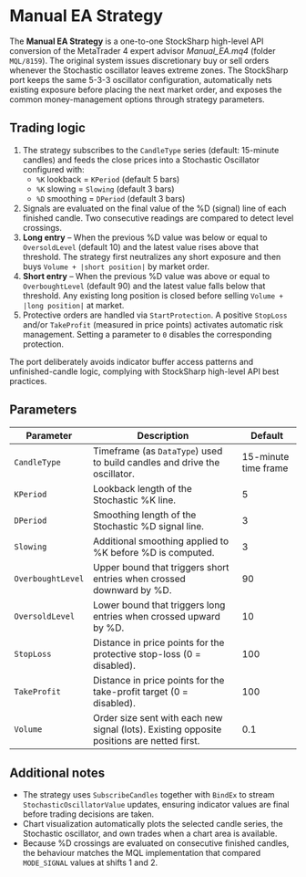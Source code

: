 # Manual EA Strategy

The **Manual EA Strategy** is a one-to-one StockSharp high-level API conversion of the MetaTrader 4 expert advisor *Manual_EA.mq4* (folder `MQL/8159`). The original system issues discretionary buy or sell orders whenever the Stochastic oscillator leaves extreme zones. The StockSharp port keeps the same 5-3-3 oscillator configuration, automatically nets existing exposure before placing the next market order, and exposes the common money-management options through strategy parameters.

## Trading logic

1. The strategy subscribes to the `CandleType` series (default: 15-minute candles) and feeds the close prices into a Stochastic Oscillator configured with:
   - `%K` lookback = `KPeriod` (default 5 bars)
   - `%K` slowing = `Slowing` (default 3 bars)
   - `%D` smoothing = `DPeriod` (default 3 bars)
2. Signals are evaluated on the final value of the %D (signal) line of each finished candle. Two consecutive readings are compared to detect level crossings.
3. **Long entry** – When the previous %D value was below or equal to `OversoldLevel` (default 10) and the latest value rises above that threshold. The strategy first neutralizes any short exposure and then buys `Volume + |short position|` by market order.
4. **Short entry** – When the previous %D value was above or equal to `OverboughtLevel` (default 90) and the latest value falls below that threshold. Any existing long position is closed before selling `Volume + |long position|` at market.
5. Protective orders are handled via `StartProtection`. A positive `StopLoss` and/or `TakeProfit` (measured in price points) activates automatic risk management. Setting a parameter to `0` disables the corresponding protection.

The port deliberately avoids indicator buffer access patterns and unfinished-candle logic, complying with StockSharp high-level API best practices.

## Parameters

| Parameter | Description | Default |
|-----------|-------------|---------|
| `CandleType` | Timeframe (as `DataType`) used to build candles and drive the oscillator. | 15-minute time frame |
| `KPeriod` | Lookback length of the Stochastic %K line. | 5 |
| `DPeriod` | Smoothing length of the Stochastic %D signal line. | 3 |
| `Slowing` | Additional smoothing applied to %K before %D is computed. | 3 |
| `OverboughtLevel` | Upper bound that triggers short entries when crossed downward by %D. | 90 |
| `OversoldLevel` | Lower bound that triggers long entries when crossed upward by %D. | 10 |
| `StopLoss` | Distance in price points for the protective stop-loss (0 = disabled). | 100 |
| `TakeProfit` | Distance in price points for the take-profit target (0 = disabled). | 100 |
| `Volume` | Order size sent with each new signal (lots). Existing opposite positions are netted first. | 0.1 |

## Additional notes

- The strategy uses `SubscribeCandles` together with `BindEx` to stream `StochasticOscillatorValue` updates, ensuring indicator values are final before trading decisions are taken.
- Chart visualization automatically plots the selected candle series, the Stochastic oscillator, and own trades when a chart area is available.
- Because %D crossings are evaluated on consecutive finished candles, the behaviour matches the MQL implementation that compared `MODE_SIGNAL` values at shifts 1 and 2.
